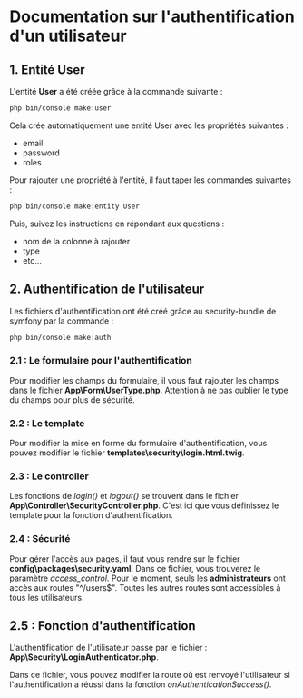 # Documentation sur l'authentification d'un utilisateur

## 1. Entité User

L'entité **User** a été créée grâce à la commande suivante : 

```bash
php bin/console make:user
```

Cela crée automatiquement une entité User avec les propriétés suivantes :
- email
- password
- roles

Pour rajouter une propriété à l'entité, il faut taper les commandes suivantes :

```bash
php bin/console make:entity User
```

Puis, suivez les instructions en répondant aux questions :
- nom de la colonne à rajouter
- type
- etc...

## 2. Authentification de l'utilisateur

Les fichiers d'authentification ont été créé grâce au security-bundle de symfony par la commande :

```bash
php bin/console make:auth
```
### 2.1 : Le formulaire pour l'authentification

Pour modifier les champs du formulaire, il vous faut rajouter les champs dans le fichier **App\Form\UserType.php**. Attention à ne pas oublier le type du champs pour plus de sécurité.

### 2.2 : Le template

Pour modifier la mise en forme du formulaire d'authentification, vous pouvez modifier le fichier **templates\security\login.html.twig**.

### 2.3 : Le controller

Les fonctions de *login()* et *logout()* se trouvent dans le fichier **App\Controller\SecurityController.php**. C'est ici que vous définissez le template pour la fonction d'authentification.

### 2.4 : Sécurité

Pour gérer l'accès aux pages, il faut vous rendre sur le fichier **config\packages\security.yaml**. 
Dans ce fichier, vous trouverez le paramètre *access_control*. Pour le moment, seuls les **administrateurs** ont accès aux routes "^/users$". Toutes les autres routes sont accessibles à tous les utilisateurs.

## 2.5 : Fonction d'authentification

L'authentification de l'utilisateur passe par le fichier : **App\Security\LoginAuthenticator.php**. 

Dans ce fichier, vous pouvez modifier la route où est renvoyé l'utilisateur si l'authentification a réussi dans la fonction *onAuthenticationSuccess()*.

